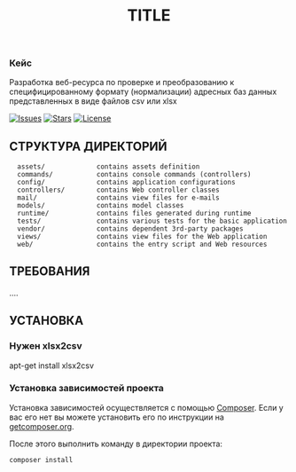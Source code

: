 <p align="center">
    <h1 align="center">TITLE</h1>
    <br>
</p>

<h3>Кейс</h3>
<p>Разработка веб-ресурса по проверке и преобразованию к специфицированному формату (нормализации) адресных баз данных представленных в виде файлов csv или xlsx</p>

[![Issues](https://img.shields.io/github/issues/Restlin/russian_mail_address_parser)](https://github.com/Restlin/russian_mail_address_parser/issues)
[![Stars](https://img.shields.io/github/stars/Restlin/russian_mail_address_parser)](https://github.com/Restlin/russian_mail_address_parser/stargazers)
[![License](https://img.shields.io/github/license/Restlin/russian_mail_address_parser)](https://github.com/Restlin/russian_mail_address_parser/blob/master/LICENSE.md)

СТРУКТУРА ДИРЕКТОРИЙ
-------------------

      assets/             contains assets definition
      commands/           contains console commands (controllers)
      config/             contains application configurations
      controllers/        contains Web controller classes
      mail/               contains view files for e-mails
      models/             contains model classes
      runtime/            contains files generated during runtime
      tests/              contains various tests for the basic application
      vendor/             contains dependent 3rd-party packages
      views/              contains view files for the Web application
      web/                contains the entry script and Web resources



ТРЕБОВАНИЯ
------------

....


УСТАНОВКА
------------
### Нужен xlsx2csv
apt-get install xlsx2csv

### Установка зависимостей проекта

Установка зависимостей осуществляется с помощью [Composer](http://getcomposer.org/). Если у вас его нет вы можете установить его по инструкции
на [getcomposer.org](http://getcomposer.org/doc/00-intro.md#installation-nix).

После этого выполнить команду в директории проекта:

~~~
composer install
~~~